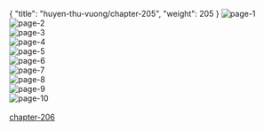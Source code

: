 { "title": "huyen-thu-vuong/chapter-205", "weight": 205 }
<img src="huyen-thu-vuong_0205_01-1985cb7fad7b9e1d93c74ca8fa09d20f.webp" alt="page-1" origin="http://1.bp.blogspot.com/-JhwRMFXHo9Q/WvPt7wIUYJI/AAAAAAAADhg/I73ldS3d4aEk4c6fRvTN6TMQf1Hy2A-VQCLcBGAs/s1600/1.jpg?imgmax=0"><br/>
<img src="huyen-thu-vuong_0205_02-4171524236e37b22d5774ecdb9942296.webp" alt="page-2" origin="http://1.bp.blogspot.com/-2moSQck0Fmk/WvPt7ur7wtI/AAAAAAAADhY/qAGLNfunCfAjJqh0A6A7Ugsy1rdkb3i3gCLcBGAs/s1600/2.jpg?imgmax=0"><br/>
<img src="huyen-thu-vuong_0205_03-fc3cfa69bcc614b8c5cdf185315979e5.webp" alt="page-3" origin="http://1.bp.blogspot.com/-Ne3plRpZD6M/WvPt8Zk2GsI/AAAAAAAADhk/_VCDisCOxJYZnkTkHNF0qmsEOpZeYq1hQCLcBGAs/s1600/3.jpg?imgmax=0"><br/>
<img src="huyen-thu-vuong_0205_04-71d81d1fa4c0064411768565b57318a0.webp" alt="page-4" origin="http://1.bp.blogspot.com/-9uDj1R2cGWE/WvPt8j4RBWI/AAAAAAAADho/YFfD71_ssswkRHrH-ECcxozmNFJxgo1FwCLcBGAs/s1600/4.jpg?imgmax=0"><br/>
<img src="huyen-thu-vuong_0205_05-fad5b8020bae4e3de9632bbb01b5a279.webp" alt="page-5" origin="http://1.bp.blogspot.com/-MDzNkLAVpWs/WvPt8oVSJXI/AAAAAAAADhs/t-08mZX1Qf0lmEnh7Bg6QIdcYSiD1Y4bgCLcBGAs/s1600/5.jpg?imgmax=0"><br/>
<img src="huyen-thu-vuong_0205_06-817d6049bef6c7f145c0374c4ae2b775.webp" alt="page-6" origin="http://1.bp.blogspot.com/-MTYJf4x7aOQ/WvPt9KMqNdI/AAAAAAAADh0/jNFpRZrdDS8D-sVGVEgqJdS6mhRMH8VbwCLcBGAs/s1600/6.jpg?imgmax=0"><br/>
<img src="huyen-thu-vuong_0205_07-3e95a2d0a13ef0044818ded7546c84af.webp" alt="page-7" origin="http://1.bp.blogspot.com/-GC8PYuxHSe8/WvPt9V8F9kI/AAAAAAAADh4/7j_YeedOr6YrL4IsbBra3dXrbug7XohygCLcBGAs/s1600/7.jpg?imgmax=0"><br/>
<img src="huyen-thu-vuong_0205_08-092f0718f0545598608a13da26f7bd86.webp" alt="page-8" origin="http://1.bp.blogspot.com/-9Pcy8KZRoB8/WvPt9Geh-lI/AAAAAAAADhw/2g6pUz26L64bSaqUz8gsjdP2eWyw0_H8gCLcBGAs/s1600/8.jpg?imgmax=0"><br/>
<img src="huyen-thu-vuong_0205_09-f6d4ef6859ae64052e03ad050516461a.webp" alt="page-9" origin="http://1.bp.blogspot.com/-MgEBq8CDqVE/WvPt9xoZhwI/AAAAAAAADh8/a8YgS1jAzxgXphs5yOB0wB6g-JaEwyQAQCLcBGAs/s1600/9.jpg?imgmax=0"><br/>
<img src="huyen-thu-vuong_0205_10-2598e1cfe3a3ea893eda29a3f5bdd432.webp" alt="page-10" origin="http://1.bp.blogspot.com/-S7D_uVvLJAw/WvPt7oxorUI/AAAAAAAADhc/2z9LiYhtfIMAULQcFZ4Y_WbXMocw2x1NwCLcBGAs/s1600/10.jpg?imgmax=0"><br/>
<br/><a class="nextchap" href="/huyen-thu-vuong/chapter-206">chapter-206</a>
